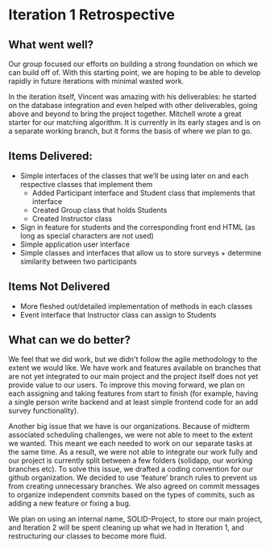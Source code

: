 # Iteration 1 Retrospective

## What went well?
Our group focused our efforts on building a strong foundation on which we can build off of. With this starting point, we are hoping to be able to develop rapidly in future iterations with minimal wasted work. 

In the iteration itself, Vincent was amazing with his deliverables: he started on the database integration and even helped with other deliverables, going above and beyond to bring the project together. Mitchell wrote a great starter for our matching algorithm. It is currently in its early stages and is on a separate working branch, but it forms the basis of where we plan to go. 

## Items Delivered:
- Simple interfaces of the classes that we’ll be using later on and each respective classes that implement them
    - Added Participant interface and Student class that implements that interface
    - Created Group class that holds Students 
    - Created Instructor class 
- Sign in feature for students and the corresponding front end HTML (as long as special characters are not used)
- Simple application user interface
- Simple classes and interfaces that allow us to store surveys + determine similarity between two participants

## Items Not Delivered
- More fleshed out/detailed implementation of methods in each classes 
- Event interface that Instructor class can assign to Students

## What can we do better?

We feel that we did work, but we didn't follow the agile methodology to the extent we would like. We have work and features available on branches that are not yet integrated to our main project and the project itself does not yet provide value to our users. To improve this moving forward, we plan on each assigning and taking features from start to finish (for example, having a single person write backend and at least simple frontend code for an add survey functionality).

Another big issue that we have is our organizations. Because of midterm associated scheduling challenges, we were not able to meet to the extent we wanted. This meant we each needed to work on our separate tasks at the same time. As a result, we were not able to integrate our work fully and our project is currently split between a few folders (solidapp, our working branches etc). To solve this issue, we drafted a coding convention for our github organization. We decided to use ‘feature’ branch rules to prevent us from creating unnecessary branches. We also agreed on commit messages to organize independent commits based on the types of commits, such as adding  a new feature or fixing a bug. 

We plan on using an internal name, SOLID-Project, to store our main project, and Iteration 2 will be spent cleaning up what we had in Iteration 1, and restructuring our classes to become more fluid. 
